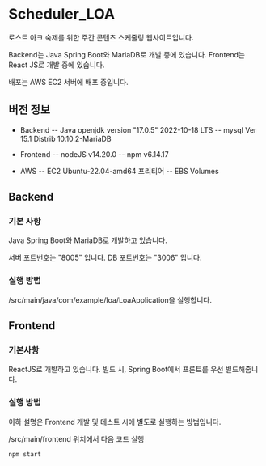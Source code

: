 # Scheduler_LOA

로스트 아크 숙제를 위한 주간 콘텐츠 스케줄링 웹사이트입니다.

Backend는 Java Spring Boot와 MariaDB로 개발 중에 있습니다.
Frontend는 React JS로 개발 중에 있습니다.

배포는 AWS EC2 서버에 배포 중입니다.

## 버전 정보

- Backend
-- Java openjdk version "17.0.5" 2022-10-18 LTS
-- mysql Ver 15.1 Distrib 10.10.2-MariaDB

- Frontend
-- nodeJS v14.20.0
-- npm v6.14.17

- AWS
-- EC2 Ubuntu-22.04-amd64 프리티어
-- EBS Volumes

## Backend

### 기본 사항

Java Spring Boot와 MariaDB로 개발하고 있습니다.

서버 포트번호는 "8005" 입니다.
DB 포트번호는 "3006" 입니다.

### 실행 방법
    
/src/main/java/com/example/loa/LoaApplication을 실행합니다.

## Frontend

### 기본사항

ReactJS로 개발하고 있습니다.
빌드 시, Spring Boot에서 프론트를 우선 빌드해줍니다.

### 실행 방법

이하 설명은 Frontend 개발 및 테스트 시에 별도로 실행하는 방법입니다.

/src/main/frontend 위치에서 다음 코드 실행

```bash
npm start
```

